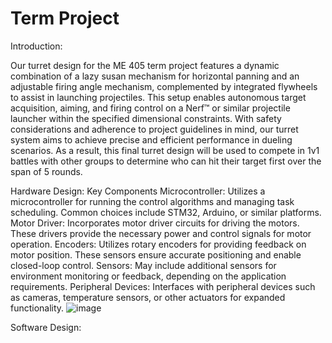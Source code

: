 # Term Project
Introduction: 

Our turret design for the ME 405 term project features a dynamic combination of a lazy susan mechanism for horizontal panning and an adjustable firing angle mechanism, complemented by integrated flywheels to assist in launching projectiles. This setup enables autonomous target acquisition, aiming, and firing control on a Nerf™ or similar projectile launcher within the specified dimensional constraints. With safety considerations and adherence to project guidelines in mind, our turret system aims to achieve precise and efficient performance in dueling scenarios. As a result, this final turret design will be used to compete in 1v1 battles with other groups to determine who can hit their target first over the span of 5 rounds. 

Hardware Design: 
Key Components
Microcontroller: Utilizes a microcontroller for running the control algorithms and managing task scheduling. Common choices include STM32, Arduino, or similar platforms.
Motor Driver: Incorporates motor driver circuits for driving the motors. These drivers provide the necessary power and control signals for motor operation.
Encoders: Utilizes rotary encoders for providing feedback on motor position. These sensors ensure accurate positioning and enable closed-loop control.
Sensors: May include additional sensors for environment monitoring or feedback, depending on the application requirements.
Peripheral Devices: Interfaces with peripheral devices such as cameras, temperature sensors, or other actuators for expanded functionality.
![image](https://github.com/fmoren05/Term-Project/assets/132640536/ce465a27-afd6-463f-9f4d-bb921be6ea81)

Software Design:


